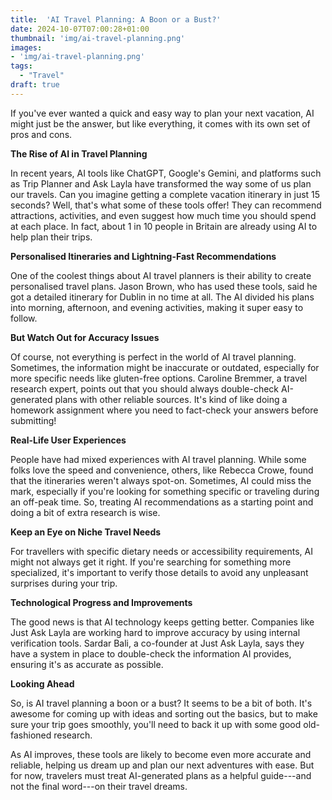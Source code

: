 ```yaml
---
title:  'AI Travel Planning: A Boon or a Bust?'
date: 2024-10-07T07:00:28+01:00
thumbnail: 'img/ai-travel-planning.png'
images: 
- 'img/ai-travel-planning.png'
tags:
  - "Travel"
draft: true
---
```


If you've ever wanted a quick and easy way to plan your next vacation, AI might just be the answer, but like everything, it comes with its own set of pros and cons.

<!--more-->

**The Rise of AI in Travel Planning**

In recent years, AI tools like ChatGPT, Google's Gemini, and platforms such as Trip Planner and Ask Layla have transformed the way some of us plan our travels. Can you imagine getting a complete vacation itinerary in just 15 seconds? Well, that's what some of these tools offer! They can recommend attractions, activities, and even suggest how much time you should spend at each place. In fact, about 1 in 10 people in Britain are already using AI to help plan their trips.

**Personalised Itineraries and Lightning-Fast Recommendations**

One of the coolest things about AI travel planners is their ability to create personalised travel plans. Jason Brown, who has used these tools, said he got a detailed itinerary for Dublin in no time at all. The AI divided his plans into morning, afternoon, and evening activities, making it super easy to follow.

**But Watch Out for Accuracy Issues**

Of course, not everything is perfect in the world of AI travel planning. Sometimes, the information might be inaccurate or outdated, especially for more specific needs like gluten-free options. Caroline Bremmer, a travel research expert, points out that you should always double-check AI-generated plans with other reliable sources. It's kind of like doing a homework assignment where you need to fact-check your answers before submitting!

**Real-Life User Experiences**

People have had mixed experiences with AI travel planning. While some folks love the speed and convenience, others, like Rebecca Crowe, found that the itineraries weren't always spot-on. Sometimes, AI could miss the mark, especially if you're looking for something specific or traveling during an off-peak time. So, treating AI recommendations as a starting point and doing a bit of extra research is wise.

**Keep an Eye on Niche Travel Needs**

For travellers with specific dietary needs or accessibility requirements, AI might not always get it right. If you're searching for something more specialized, it's important to verify those details to avoid any unpleasant surprises during your trip.

**Technological Progress and Improvements**

The good news is that AI technology keeps getting better. Companies like Just Ask Layla are working hard to improve accuracy by using internal verification tools. Sardar Bali, a co-founder at Just Ask Layla, says they have a system in place to double-check the information AI provides, ensuring it's as accurate as possible.

**Looking Ahead**

So, is AI travel planning a boon or a bust? It seems to be a bit of both. It's awesome for coming up with ideas and sorting out the basics, but to make sure your trip goes smoothly, you'll need to back it up with some good old-fashioned research.

As AI improves, these tools are likely to become even more accurate and reliable, helping us dream up and plan our next adventures with ease. But for now, travelers must treat AI-generated plans as a helpful guide---and not the final word---on their travel dreams.